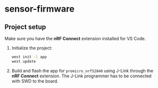 # sensor-firmware

## Project setup

Make sure you have the **nRF Connect** extension installed for VS Code.

1. Initialize the project:

   ```bash
   west init -l app
   west update
   ```

2. Build and flash the app for `promicro_nrf52840` using J-Link through the **nRF Connect** extension. The J-Link programmer has to be connected with SWD to the board.
